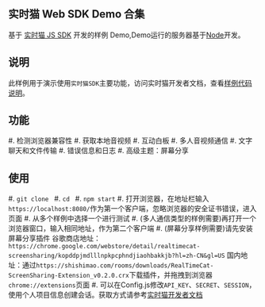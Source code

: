 ## 实时猫 Web SDK Demo 合集
基于 [实时猫 JS SDK](https://shishimao.com) 开发的样例 Demo,Demo运行的服务器基于[Node](https://nodejs.org/en/)开发。

## 说明
此样例用于演示使用`实时猫SDK`主要功能，访问实时猫开发者文档，查看[样例代码说明](http://docs.shishimao.com/03.%20web/03.%20demo.html)。

## 功能
#. 检测浏览器兼容性
#. 获取本地音视频
#. 互动白板
#. 多人音视频通信
#. 文字聊天和文件传输
#. 错误信息和日志
#. 高级主题：屏幕分享

## 使用
#. `git clone `
#. `cd `
#. `npm start`
#. 打开浏览器，在地址栏输入`https://localhost:8080/`作为第一个客户端，忽略浏览器的安全证书错误，进入页面
#. 从多个样例中选择一个进行测试
#. (多人通信类型的样例需要)再打开一个浏览器窗口，输入相同地址，作为第二个客户端
#. (屏幕分享样例需要)请先安装屏幕分享插件
谷歌商店地址：`https://chrome.google.com/webstore/detail/realtimecat-screensharing/kopddpjmdlllnpkpcphndjiaohbakkjb?hl=zh-CN&gl=US`
国内地址：通过`https://shishimao.com/rooms/downloads/RealTimeCat-ScreenSharing-Extension_v0.2.0.crx`下载插件，并拖拽到浏览器`chrome://extensions`页面
#. 可以在Config.js修改`API_KEY`、`SECRET`、`SESSION`，使用个人项目信息创建会话。获取方式请参考[实时猫开发者文档](http://docs.shishimao.com/02.%20getting-started/02.%20dashboard-and-projects.html#)




